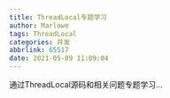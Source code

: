 ```yaml
---
title: ThreadLocal专题学习
author: Marlowe
tags: ThreadLocal
categories: 并发
abbrlink: 65517
date: 2021-05-09 11:09:04
---
```


通过ThreadLocal源码和相关问题专题学习...
<!--more-->



